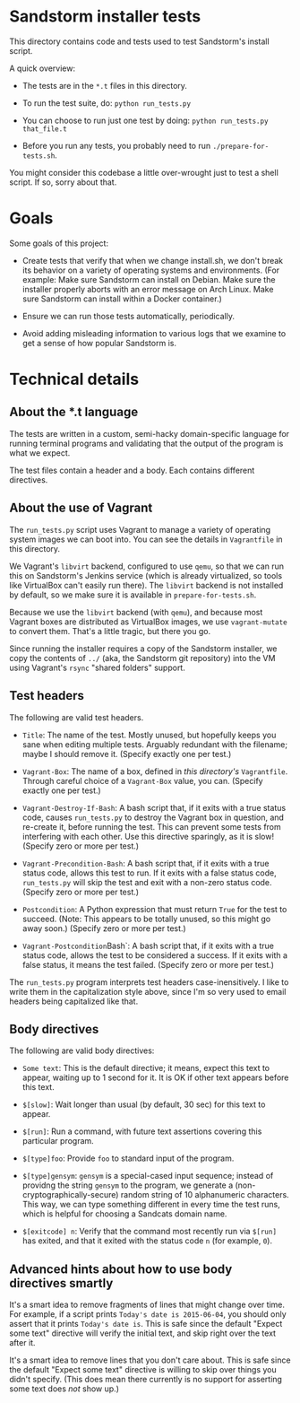 # Sandstorm installer tests

This directory contains code and tests used to test Sandstorm's
install script.

A quick overview:

* The tests are in the `*.t` files in this directory.

* To run the test suite, do: `python run_tests.py`

* You can choose to run just one test by doing: `python run_tests.py that_file.t`

* Before you run any tests, you probably need to run `./prepare-for-tests.sh`.

You might consider this codebase a little over-wrought just to test a
shell script. If so, sorry about that.

# Goals

Some goals of this project:

* Create tests that verify that when we change install.sh, we don't
  break its behavior on a variety of operating systems and
  environments. (For example: Make sure Sandstorm can install on
  Debian.  Make sure the installer properly aborts with an error
  message on Arch Linux. Make sure Sandstorm can install within a
  Docker container.)

* Ensure we can run those tests automatically, periodically.

* Avoid adding misleading information to various logs that we examine
  to get a sense of how popular Sandstorm is.

# Technical details

## About the *.t language

The tests are written in a custom, semi-hacky domain-specific language
for running terminal programs and validating that the output of the
program is what we expect.

The test files contain a header and a body. Each contains different
directives.

## About the use of Vagrant

The `run_tests.py` script uses Vagrant to manage a variety of
operating system images we can boot into. You can see the details in
`Vagrantfile` in this directory.

We Vagrant's `libvirt` backend, configured to use `qemu`, so that we
can run this on Sandstorm's Jenkins service (which is already
virtualized, so tools like VirtualBox can't easily run there). The
`libvirt` backend is not installed by default, so we make sure it is
available in `prepare-for-tests.sh`.

Because we use the `libvirt` backend (with `qemu`), and because most
Vagrant boxes are distributed as VirtualBox images, we use
`vagrant-mutate` to convert them. That's a little tragic, but there
you go.

Since running the installer requires a copy of the Sandstorm
installer, we copy the contents of `../` (aka, the Sandstorm git
repository) into the VM using Vagrant's `rsync` "shared folders"
support.

## Test headers

The following are valid test headers.

* `Title`: The name of the test. Mostly unused, but hopefully keeps
  you sane when editing multiple tests. Arguably redundant with the
  filename; maybe I should remove it. (Specify exactly one per test.)

* `Vagrant-Box`: The name of a box, defined in _this directory's_
  `Vagrantfile`. Through careful choice of a `Vagrant-Box` value,
  you can. (Specify exactly one per test.)

* `Vagrant-Destroy-If-Bash`: A bash script that, if it exits with a
  true status code, causes `run_tests.py` to destroy the Vagrant box
  in question, and re-create it, before running the test. This can
  prevent some tests from interfering with each other. Use this
  directive sparingly, as it is slow! (Specify zero or more per test.)

* `Vagrant-Precondition-Bash`: A bash script that, if it exits with a
  true status code, allows this test to run. If it exits with a false
  status code, `run_tests.py` will skip the test and exit with a
  non-zero status code. (Specify zero or more per test.)

* `Postcondition`: A Python expression that must return `True` for the
  test to succeed. (Note: This appears to be totally unused, so this
  might go away soon.) (Specify zero or more per test.)

* `Vagrant-Postcondition`Bash`: A bash script that, if it exits with
  a true status code, allows the test to be considered a success. If
  it exits with a false status, it means the test failed. (Specify
  zero or more per test.)

The `run_tests.py` program interprets test headers
case-inensitively. I like to write them in the capitalization style
above, since I'm so very used to email headers being capitalized like
that.

## Body directives

The following are valid body directives:

* `Some text`: This is the default directive; it means, expect this
  text to appear, waiting up to 1 second for it. It is OK if other text
  appears before this text.

* `$[slow]`: Wait longer than usual (by default, 30 sec) for this text
  to appear.

* `$[run]`: Run a command, with future text assertions covering this
  particular program.

* `$[type]foo`: Provide `foo` to standard input of the program.

* `$[type]gensym`: `gensym` is a special-cased input sequence; instead
  of providng the string `gensym` to the program, we generate a
  (non-cryptographically-secure) random string of 10 alphanumeric
  characters. This way, we can type something different in every time
  the test runs, which is helpful for choosing a Sandcats domain name.

* `$[exitcode] n`: Verify that the command most recently run via
  `$[run]` has exited, and that it exited with the status code `n`
  (for example, `0`).

## Advanced hints about how to use body directives smartly

It's a smart idea to remove fragments of lines that might change over
time. For example, if a script prints `Today's date is 2015-06-04`,
you should only assert that it prints `Today's date is`. This is safe
since the default "Expect some text" directive will verify the initial
text, and skip right over the text after it.

It's a smart idea to remove lines that you don't care about. This is
safe since the default "Expect some text" directive is willing to skip
over things you didn't specify. (This does mean there currently is no
support for asserting some text does _not_ show up.)
